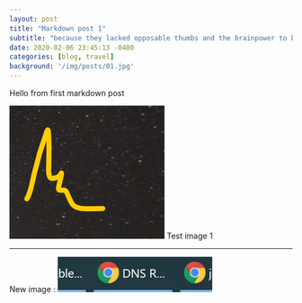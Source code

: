 ```yaml
---
layout: post
title: "Markdown post 1"
subtitle: "because they lacked opposable thumbs and the brainpower to build a space program."
date: 2020-02-06 23:45:13 -0400
categories: [blog, travel]
background: '/img/posts/01.jpg'
---
```


Hello from first markdown post

![](../assets/2020-02-06-15-09-17.png)
Test image 1

____________________________
New image : ![](../assets/2020-02-06-15-41-53.png)
